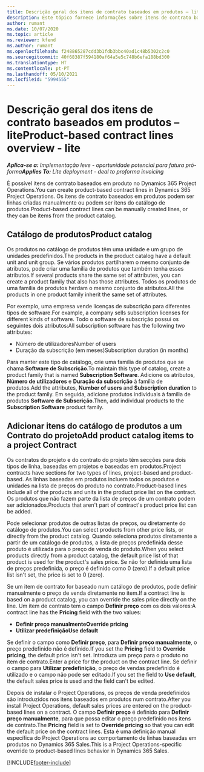```yaml
---
title: Descrição geral dos itens de contrato baseados em produtos – lite
description: Este tópico fornece informações sobre itens de contrato baseados em produtos.
author: rumant
ms.date: 10/07/2020
ms.topic: article
ms.reviewer: kfend
ms.author: rumant
ms.openlocfilehash: f248865287cdd3b1fdb3bbc40ad1c48b5302c2c0
ms.sourcegitcommit: 40f68387f594180af64a5e5c748b6efa188bd300
ms.translationtype: HT
ms.contentlocale: pt-PT
ms.lasthandoff: 05/10/2021
ms.locfileid: "5994555"
---
```

# <a name="product-based-contract-lines-overview---lite"></a><span data-ttu-id="bcc08-103">Descrição geral dos itens de contrato baseados em produtos – lite</span><span class="sxs-lookup"><span data-stu-id="bcc08-103">Product-based contract lines overview - lite</span></span>

<span data-ttu-id="bcc08-104">_**Aplica-se a:** Implementação leve - oportunidade potencial para fatura pró-forma_</span><span class="sxs-lookup"><span data-stu-id="bcc08-104">_**Applies To:** Lite deployment - deal to proforma invoicing_</span></span>

<span data-ttu-id="bcc08-105">É possível itens de contrato baseados em produto no Dynamics 365 Project Operations.</span><span class="sxs-lookup"><span data-stu-id="bcc08-105">You can create product-based contract lines in Dynamics 365 Project Operations.</span></span> <span data-ttu-id="bcc08-106">Os itens de contrato baseados em produtos podem ser linhas criadas manualmente ou podem ser itens do catálogo de produtos.</span><span class="sxs-lookup"><span data-stu-id="bcc08-106">Product-based contract lines can be manually created lines, or they can be items from the product catalog.</span></span>

## <a name="product-catalog"></a><span data-ttu-id="bcc08-107">Catálogo de produtos</span><span class="sxs-lookup"><span data-stu-id="bcc08-107">Product catalog</span></span>

<span data-ttu-id="bcc08-108">Os produtos no catálogo de produtos têm uma unidade e um grupo de unidades predefinidos.</span><span class="sxs-lookup"><span data-stu-id="bcc08-108">The products in the product catalog have a default unit and unit group.</span></span> <span data-ttu-id="bcc08-109">Se vários produtos partilharem o mesmo conjunto de atributos, pode criar uma família de produtos que também tenha esses atributos.</span><span class="sxs-lookup"><span data-stu-id="bcc08-109">If several products share the same set of attributes, you can create a product family that also has those attributes.</span></span> <span data-ttu-id="bcc08-110">Todos os produtos de uma família de produtos herdam o mesmo conjunto de atributos.</span><span class="sxs-lookup"><span data-stu-id="bcc08-110">All the products in one product family inherit the same set of attributes.</span></span>

<span data-ttu-id="bcc08-111">Por exemplo, uma empresa vende licenças de subscrição para diferentes tipos de software.</span><span class="sxs-lookup"><span data-stu-id="bcc08-111">For example, a company sells subscription licenses for different kinds of software.</span></span> <span data-ttu-id="bcc08-112">Todo o software de subscrição possui os seguintes dois atributos:</span><span class="sxs-lookup"><span data-stu-id="bcc08-112">All subscription software has the following two attributes:</span></span>

- <span data-ttu-id="bcc08-113">Número de utilizadores</span><span class="sxs-lookup"><span data-stu-id="bcc08-113">Number of users</span></span>
- <span data-ttu-id="bcc08-114">Duração da subscrição (em meses)</span><span class="sxs-lookup"><span data-stu-id="bcc08-114">Subscription duration (in months)</span></span>

<span data-ttu-id="bcc08-115">Para manter este tipo de catálogo, crie uma família de produtos que se chama **Software de Subscrição**.</span><span class="sxs-lookup"><span data-stu-id="bcc08-115">To maintain this type of catalog, create a product family that is named **Subscription Software**.</span></span> <span data-ttu-id="bcc08-116">Adicione os atributos, **Número de utilizadores** e **Duração da subscrição** à família de produtos.</span><span class="sxs-lookup"><span data-stu-id="bcc08-116">Add the attributes, **Number of users** and **Subscription duration** to the product family.</span></span> <span data-ttu-id="bcc08-117">Em seguida, adicione produtos individuais à família de produtos **Software de Subscrição**.</span><span class="sxs-lookup"><span data-stu-id="bcc08-117">Then, add individual products to the **Subscription Software** product family.</span></span>

## <a name="add-product-catalog-items-to-a-project-contract"></a><span data-ttu-id="bcc08-118">Adicionar itens do catálogo de produtos a um Contrato do projeto</span><span class="sxs-lookup"><span data-stu-id="bcc08-118">Add product catalog items to a project Contract</span></span>

<span data-ttu-id="bcc08-119">Os contratos do projeto e do contrato do projeto têm secções para dois tipos de linha, baseadas em projetos e baseadas em produtos.</span><span class="sxs-lookup"><span data-stu-id="bcc08-119">Project contracts have sections for two types of lines, project-based and product-based.</span></span> <span data-ttu-id="bcc08-120">As linhas baseadas em produtos incluem todos os produtos e unidades na lista de preços do produto no contrato.</span><span class="sxs-lookup"><span data-stu-id="bcc08-120">Product-based lines include all of the products and units in the product price list on the contract.</span></span> <span data-ttu-id="bcc08-121">Os produtos que não fazem parte da lista de preços de um contrato podem ser adicionados.</span><span class="sxs-lookup"><span data-stu-id="bcc08-121">Products that aren't part of contract's product price list can be added.</span></span>

<span data-ttu-id="bcc08-122">Pode selecionar produtos de outras listas de preços, ou diretamente do catálogo de produtos.</span><span class="sxs-lookup"><span data-stu-id="bcc08-122">You can select products from other price lists, or directly from the product catalog.</span></span> <span data-ttu-id="bcc08-123">Quando seleciona produtos diretamente a partir de um catálogo de produtos, a lista de preços predefinida desse produto é utilizada para o preço de venda do produto.</span><span class="sxs-lookup"><span data-stu-id="bcc08-123">When you select products directly from a product catalog, the default price list of that product is used for the product's sales price.</span></span> <span data-ttu-id="bcc08-124">Se não for definida uma lista de preços predefinida, o preço é definido como 0 (zero).</span><span class="sxs-lookup"><span data-stu-id="bcc08-124">If a default price list isn't set, the price is set to 0 (zero).</span></span>

<span data-ttu-id="bcc08-125">Se um item de contrato for baseado num catálogo de produtos, pode definir manualmente o preço de venda diretamente no item.</span><span class="sxs-lookup"><span data-stu-id="bcc08-125">If a contract line is based on a product catalog, you can override the sales price directly on the line.</span></span> <span data-ttu-id="bcc08-126">Um item de contrato tem o campo **Definir preço** com os dois valores:</span><span class="sxs-lookup"><span data-stu-id="bcc08-126">A contract line has the **Pricing** field with the two values:</span></span>

- <span data-ttu-id="bcc08-127">**Definir preço manualmente**</span><span class="sxs-lookup"><span data-stu-id="bcc08-127">**Override pricing**</span></span>
- <span data-ttu-id="bcc08-128">**Utilizar predefinição**</span><span class="sxs-lookup"><span data-stu-id="bcc08-128">**Use default**</span></span>

<span data-ttu-id="bcc08-129">Se definir o campo como **Definir preço**, para **Definir preço manualmente**, o preço predefinido não é definido.</span><span class="sxs-lookup"><span data-stu-id="bcc08-129">If you set the **Pricing** field to **Override pricing**, the default price isn't set.</span></span> <span data-ttu-id="bcc08-130">Introduza um preço para o produto no item de contrato.</span><span class="sxs-lookup"><span data-stu-id="bcc08-130">Enter a price for the product on the contract line.</span></span> <span data-ttu-id="bcc08-131">Se definir o campo para **Utilizar predefinição**, o preço de vendas predefinido é utilizado e o campo não pode ser editado.</span><span class="sxs-lookup"><span data-stu-id="bcc08-131">If you set the field to **Use default**, the default sales price is used and the field can't be edited.</span></span>

<span data-ttu-id="bcc08-132">Depois de instalar o Project Operations, os preços de venda predefinidos são introduzidos nos itens baseados em produtos num contrato.</span><span class="sxs-lookup"><span data-stu-id="bcc08-132">After you install Project Operations, default sales prices are entered on the product-based lines on a contract.</span></span> <span data-ttu-id="bcc08-133">O campo **Definir preço** é definido para **Definir preço manualmente**, para que possa editar o preço predefinido nos itens de contrato.</span><span class="sxs-lookup"><span data-stu-id="bcc08-133">The **Pricing** field is set to **Override pricing** so that you can edit the default price on the contract lines.</span></span> <span data-ttu-id="bcc08-134">Esta é uma definição manual específica do Project Operations ao comportamento de linhas baseadas em produtos no Dynamics 365 Sales.</span><span class="sxs-lookup"><span data-stu-id="bcc08-134">This is a Project Operations-specific override to product-based lines behavior in Dynamics 365 Sales.</span></span>


[!INCLUDE[footer-include](../../includes/footer-banner.md)]